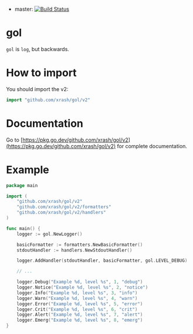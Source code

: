 * master: [![Build Status](https://travis-ci.org/xrash/gol.svg?branch=master)](http://travis-ci.org/xrash/gol)

# gol

`gol` is `log`, but backwards.

# How to import

You should import the v2:

```go
import "github.com/xrash/gol/v2"
```

# Documentation

Go to [https://pkg.go.dev/github.com/xrash/gol/v2](https://pkg.go.dev/github.com/xrash/gol/v2) for complete documentation.

# Example

```go
package main

import (
	"github.com/xrash/gol/v2"
	"github.com/xrash/gol/v2/formatters"
	"github.com/xrash/gol/v2/handlers"
)

func main() {
	logger := gol.NewLogger()

	basicFormatter := formatters.NewBasicFormatter()
	stdoutHandler := handlers.NewStdoutHandler()

	logger.AddHandler(stdoutHandler, basicFormatter, gol.LEVEL_DEBUG)

	// ...

	logger.Debug("Example %d, level %s", 1, "debug")
	logger.Notice("Example %d, level %s", 2, "notice")
	logger.Info("Example %d, level %s", 3, "info")
	logger.Warn("Example %d, level %s", 4, "warn")
	logger.Error("Example %d, level %s", 5, "error")
	logger.Crit("Example %d, level %s", 6, "crit")
	logger.Alert("Example %d, level %s", 7, "alert")
	logger.Emerg("Example %d, level %s", 8, "emerg")
}
```

